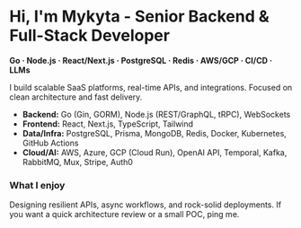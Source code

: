 # Hi, I'm Mykyta - Senior Backend & Full-Stack Developer

**Go · Node.js · React/Next.js · PostgreSQL · Redis · AWS/GCP · CI/CD · LLMs**

I build scalable SaaS platforms, real-time APIs, and integrations. Focused on clean architecture and fast delivery.

- **Backend:** Go (Gin, GORM), Node.js (REST/GraphQL, tRPC), WebSockets
- **Frontend:** React, Next.js, TypeScript, Tailwind
- **Data/Infra:** PostgreSQL, Prisma, MongoDB, Redis, Docker, Kubernetes, GitHub Actions
- **Cloud/AI:** AWS, Azure, GCP (Cloud Run), OpenAI API, Temporal, Kafka, RabbitMQ, Mux, Stripe, Auth0

### What I enjoy
Designing resilient APIs, async workflows, and rock-solid deployments. If you want a quick architecture review or a small POC, ping me.

